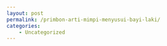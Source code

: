 ```yaml
---
layout: post
permalink: /primbon-arti-mimpi-menyusui-bayi-laki/
categories:
    - Uncategorized
---
```


